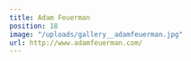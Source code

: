 ```yaml
---
title: Adam Feuerman
position: 18
image: "/uploads/gallery__adamfeuerman.jpg"
url: http://www.adamfeuerman.com/
---
```


